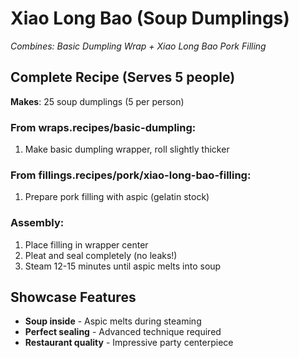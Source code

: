 # Xiao Long Bao (Soup Dumplings)

*Combines: Basic Dumpling Wrap + Xiao Long Bao Pork Filling*

## Complete Recipe (Serves 5 people)
**Makes**: 25 soup dumplings (5 per person)

### From wraps.recipes/basic-dumpling:
1. Make basic dumpling wrapper, roll slightly thicker

### From fillings.recipes/pork/xiao-long-bao-filling:
1. Prepare pork filling with aspic (gelatin stock)

### Assembly:
1. Place filling in wrapper center
2. Pleat and seal completely (no leaks!)
3. Steam 12-15 minutes until aspic melts into soup

## Showcase Features
- **Soup inside** - Aspic melts during steaming
- **Perfect sealing** - Advanced technique required
- **Restaurant quality** - Impressive party centerpiece
